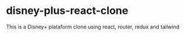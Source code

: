 # disney-plus-react-clone
This is a Disney+ plataform clone using react, router, redux and tailwind
